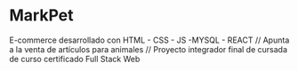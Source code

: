 # MarkPet
E-commerce desarrollado con HTML - CSS - JS -MYSQL - REACT // Apunta a la venta de artículos para animales // Proyecto integrador final de cursada de curso certificado Full Stack Web
